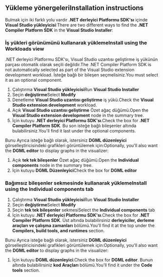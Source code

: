 ## <a name="installation-instructions"></a><span data-ttu-id="bbb70-101">Yükleme yönergeleri</span><span class="sxs-lookup"><span data-stu-id="bbb70-101">Installation instructions</span></span> 

<span data-ttu-id="bbb70-102">Bulmak için iki farklı yolu vardır **.NET derleyici Platformu SDK'sı** içinde **Visual Studio yükleyicisi**:</span><span class="sxs-lookup"><span data-stu-id="bbb70-102">There are two different ways to find the **.NET Compiler Platform SDK** in the **Visual Studio Installer**:</span></span>

### <a name="install-using-the-workloads-view"></a><span data-ttu-id="bbb70-103">İş yükleri görünümünü kullanarak yükleme</span><span class="sxs-lookup"><span data-stu-id="bbb70-103">Install using the Workloads view</span></span>

<span data-ttu-id="bbb70-104">.NET derleyici Platformu SDK'sı, Visual Studio uzantısı geliştirme iş yükünün parçası otomatik olarak seçili değildir.</span><span class="sxs-lookup"><span data-stu-id="bbb70-104">The .NET Compiler Platform SDK is not automatically selected as part of the Visual Studio extension development workload.</span></span> <span data-ttu-id="bbb70-105">İsteğe bağlı bir bileşen seçmelisiniz.</span><span class="sxs-lookup"><span data-stu-id="bbb70-105">You must select it as an optional component.</span></span>

1. <span data-ttu-id="bbb70-106">Çalıştırma **Visual Studio yükleyicisi**</span><span class="sxs-lookup"><span data-stu-id="bbb70-106">Run **Visual Studio Installer**</span></span> 
1. <span data-ttu-id="bbb70-107">Seçin **değiştirme**</span><span class="sxs-lookup"><span data-stu-id="bbb70-107">Select **Modify**</span></span> 
1. <span data-ttu-id="bbb70-108">Denetleme **Visual Studio uzantısı geliştirme** iş yükü.</span><span class="sxs-lookup"><span data-stu-id="bbb70-108">Check the **Visual Studio extension development** workload.</span></span>
1. <span data-ttu-id="bbb70-109">Açık **Visual Studio uzantısı geliştirme** Özet ağaç düğümü.</span><span class="sxs-lookup"><span data-stu-id="bbb70-109">Open the **Visual Studio extension development** node in the summary tree.</span></span>
1. <span data-ttu-id="bbb70-110">İçin kutuyu **.NET derleyici Platformu SDK'sı**.</span><span class="sxs-lookup"><span data-stu-id="bbb70-110">Check the box for **.NET Compiler Platform SDK**.</span></span> <span data-ttu-id="bbb70-111">Bu son isteğe bağlı bileşenler altında bulabilirsiniz.</span><span class="sxs-lookup"><span data-stu-id="bbb70-111">You'll find it last under the optional components.</span></span>

<span data-ttu-id="bbb70-112">Bunu Ayrıca isteğe bağlı olarak, istersiniz **DGML düzenleyici** görselleştiricisindeki grafikleri görüntülemek için:</span><span class="sxs-lookup"><span data-stu-id="bbb70-112">Optionally, you'll also want the **DGML editor** to display graphs in the visualizer:</span></span>

1. <span data-ttu-id="bbb70-113">Açık **tek tek bileşenler** Özet ağaç düğümü.</span><span class="sxs-lookup"><span data-stu-id="bbb70-113">Open the **Individual components** node in the summary tree.</span></span>
1. <span data-ttu-id="bbb70-114">İçin kutuyu **DGML Düzenleyici**</span><span class="sxs-lookup"><span data-stu-id="bbb70-114">Check the box for **DGML editor**</span></span>

### <a name="install-using-the-individual-components-tab"></a><span data-ttu-id="bbb70-115">Bağımsız bileşenler sekmesinde kullanarak yükleme</span><span class="sxs-lookup"><span data-stu-id="bbb70-115">Install using the Individual components tab</span></span>

1. <span data-ttu-id="bbb70-116">Çalıştırma **Visual Studio yükleyicisi**</span><span class="sxs-lookup"><span data-stu-id="bbb70-116">Run **Visual Studio Installer**</span></span> 
1. <span data-ttu-id="bbb70-117">Seçin **değiştirme**</span><span class="sxs-lookup"><span data-stu-id="bbb70-117">Select **Modify**</span></span> 
1. <span data-ttu-id="bbb70-118">Seçin **tek tek bileşenler** sekmesi</span><span class="sxs-lookup"><span data-stu-id="bbb70-118">Select the **Individual components** tab</span></span> 
1. <span data-ttu-id="bbb70-119">İçin kutuyu **.NET derleyici Platformu SDK'sı**.</span><span class="sxs-lookup"><span data-stu-id="bbb70-119">Check the box for **.NET Compiler Platform SDK**.</span></span> <span data-ttu-id="bbb70-120">Üst altında bulabilirsiniz **derleyiciler, derleme araçları ve çalışma zamanları** bölümü.</span><span class="sxs-lookup"><span data-stu-id="bbb70-120">You'll find it at the top under the **Compilers, build tools, and runtimes** section.</span></span>

<span data-ttu-id="bbb70-121">Bunu Ayrıca isteğe bağlı olarak, istersiniz **DGML düzenleyici** görselleştiricisindeki grafikleri görüntülemek için:</span><span class="sxs-lookup"><span data-stu-id="bbb70-121">Optionally, you'll also want the **DGML editor** to display graphs in the visualizer:</span></span>

1. <span data-ttu-id="bbb70-122">İçin kutuyu **DGML düzenleyici**.</span><span class="sxs-lookup"><span data-stu-id="bbb70-122">Check the box for **DGML editor**.</span></span> <span data-ttu-id="bbb70-123">Bunun altında bulabilirsiniz **kod Araçları** bölümü.</span><span class="sxs-lookup"><span data-stu-id="bbb70-123">You'll find it under the **Code tools** section.</span></span>
